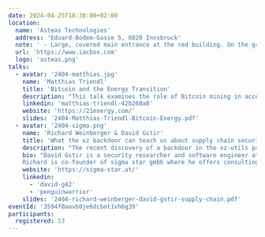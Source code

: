 ```yaml
---
date: 2024-04-25T18:30:00+02:00
location:
  name: 'Asteas Technologies'
  address: 'Eduard-Bodem-Gasse 5, 6020 Innsbruck'
  note: ' - Large, covered main entrance at the red building. On the ground floor, straight ahead to Seminarraum 2'
  url: 'https://www.iacbox.com'
  logo: 'asteas.png'
talks:
  - avatar: '2404-matthias.jpg'
    name: 'Matthias Triendl'
    title: 'Bitcoin and the Energy Transition'
    description: "This talk examines the role of Bitcoin mining in accelerating and economizing the energy transition. We'll explore how integrating Bitcoin mining with renewable energy sources can reduce the environmental footprint of heating and make renewable energy more financially viable. The presentation will focus on the practical aspects of this integration, demonstrating how it can lead to more stable green energy grids and provide an economic boost to areas with renewable resources. Attendees will gain insights into the symbiotic relationship between bitcoin and sustainable energy, understanding how Bitcoin mining can support the transition to a greener economy."
    linkedin: 'matthias-triendl-42b260a8'
    website: 'https://21energy.com/'
    slides: '2404-Matthias-Triendl-Bitcoin-Energy.pdf'
  - avatar: '2404-sigma.png'
    name: 'Richard Weinberger & David Gstir'
    title: 'What the xz backdoor can teach us about supply chain security'
    description: "The recent discovery of a backdoor in the xz-utils package vividly demonstrates that supply chain attacks are not only a reality but also pose a significant threat. In this presentation, David and Richard will provide an overview of the attack on the open-source ecosystem and discuss supply chain attacks more broadly. The objective of this talk is to offer both a technical and a non-technical overview of the attack, offering insights that may help mitigate similar incidents in the future. Additionally, David and Richard will explore the potential impact of supply chain attacks on individuals and their software projects. This discussion aims to shed light on the broader implications of these attacks and provide guidance on safeguarding against them in an increasingly interconnected digital landscape."
    bio: "David Gstir is a security researcher and software engineer at sigma star gmbh with 15+ years of hands-on experience in designing, engineering and auditing software for various use cases. He obtained a master's degree in computer sciences from the University of Technology Graz, Austria where he specialized in IT security and cryptography.
    Richard is co-founder of sigma star gmbh where he offers consulting services around Linux and IT security. Upstream he maintains various subsystems of the Linux kernel such as UserModeLinux and UBIFS. Beside of low level and security aspects of computers he enjoys growing lithops."
    website: 'https://sigma-star.at/'
    linkedin:
      - 'david-g42'
      - 'penguinwarrior'
    slides: '2404-richard-weinberger-david-gstir-supply-chain.pdf'
eventId: '3594f0aavb0je6dcbot1vh6g39'
participants:
  registered: 53
---
```

